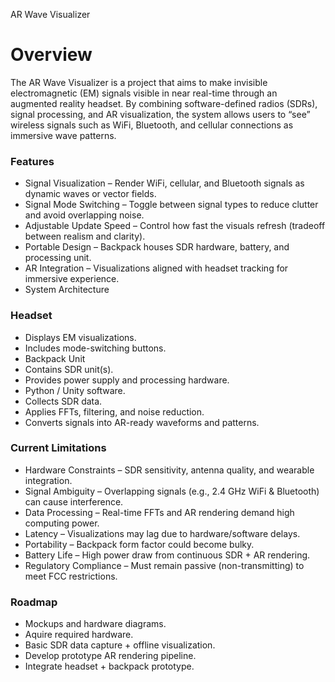 AR Wave Visualizer

# Overview #

The AR Wave Visualizer is a project that aims to make invisible electromagnetic (EM) signals visible in near real-time through an augmented reality headset.
By combining software-defined radios (SDRs), signal processing, and AR visualization, the system allows users to “see” wireless signals such as WiFi, Bluetooth, and cellular connections as immersive wave patterns.

### Features #

 - Signal Visualization – Render WiFi, cellular, and Bluetooth signals as dynamic waves or vector fields.
 - Signal Mode Switching – Toggle between signal types to reduce clutter and avoid overlapping noise.
 - Adjustable Update Speed – Control how fast the visuals refresh (tradeoff between realism and clarity).
 - Portable Design – Backpack houses SDR hardware, battery, and processing unit.
 - AR Integration – Visualizations aligned with headset tracking for immersive experience.
 - System Architecture

### Headset #

 - Displays EM visualizations.
 - Includes mode-switching buttons.
 - Backpack Unit
 - Contains SDR unit(s).
 - Provides power supply and processing hardware.
 - Python / Unity software.
 - Collects SDR data.
 - Applies FFTs, filtering, and noise reduction.
 - Converts signals into AR-ready waveforms and patterns.

### Current Limitations #

 - Hardware Constraints – SDR sensitivity, antenna quality, and wearable integration.
 - Signal Ambiguity – Overlapping signals (e.g., 2.4 GHz WiFi & Bluetooth) can cause interference.
 - Data Processing – Real-time FFTs and AR rendering demand high computing power.
 - Latency – Visualizations may lag due to hardware/software delays.
 - Portability – Backpack form factor could become bulky.
 - Battery Life – High power draw from continuous SDR + AR rendering.
 - Regulatory Compliance – Must remain passive (non-transmitting) to meet FCC restrictions.

 ### Roadmap #
 
  - Mockups and hardware diagrams.
  - Aquire required hardware. 
  - Basic SDR data capture + offline visualization.
  - Develop prototype AR rendering pipeline.
  - Integrate headset + backpack prototype.
